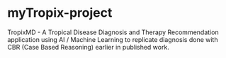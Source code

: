 # myTropix-project
TropixMD - A Tropical Disease Diagnosis and Therapy Recommendation application using AI / Machine Learning to replicate diagnosis done with CBR (Case Based Reasoning) earlier in published work. 
